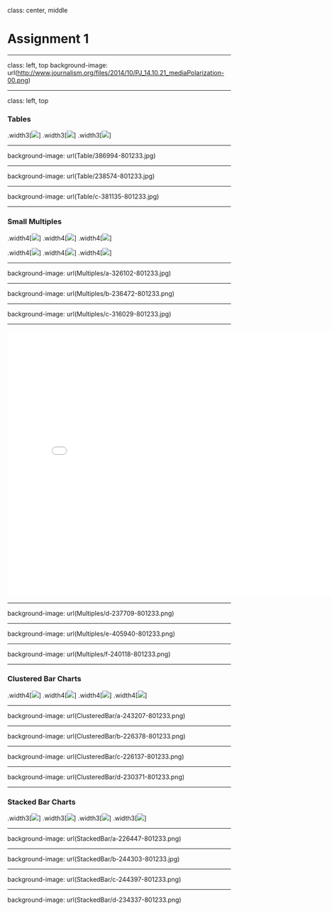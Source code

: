 class: center, middle

# Assignment 1



---
class: left, top
background-image: url(http://www.journalism.org/files/2014/10/PJ_14.10.21_mediaPolarization-00.png)  

---
class: left, top

### Tables
.width3[![](Table/386994-801233.jpg)]
.width3[![](Table/238574-801233.jpg)]
.width3[![](Table/c-381135-801233.jpg)]

---
background-image: url(Table/386994-801233.jpg)

---
background-image: url(Table/238574-801233.jpg)

---
background-image: url(Table/c-381135-801233.jpg)

---
### Small Multiples

.width4[![](Multiples/a-326102-801233.jpg)]
.width4[![](Multiples/b-236472-801233.png)]
.width4[![](Multiples/c-316029-801233.jpg)]  

.width4[![](Multiples/d-237709-801233.png)]
.width4[![](Multiples/e-405940-801233.png)]
.width4[![](Multiples/f-240118-801233.png)]

---
background-image: url(Multiples/a-326102-801233.jpg)

---
background-image: url(Multiples/b-236472-801233.png)

---
background-image: url(Multiples/c-316029-801233.jpg)

---
<embed width="800" height="600" src="text/226137-801233 - Gerda Mostonaite.txt">

---
background-image: url(Multiples/d-237709-801233.png)

---
background-image: url(Multiples/e-405940-801233.png)

---
background-image: url(Multiples/f-240118-801233.png)


---
### Clustered Bar Charts

.width4[![](ClusteredBar/a-243207-801233.png)].width4[![](ClusteredBar/b-226378-801233.png)].width4[![](ClusteredBar/c-226137-801233.png)]
.width4[![](ClusteredBar/d-230371-801233.png)]

---
background-image: url(ClusteredBar/a-243207-801233.png)

---
background-image: url(ClusteredBar/b-226378-801233.png)

---
background-image: url(ClusteredBar/c-226137-801233.png)

---
background-image: url(ClusteredBar/d-230371-801233.png)

---
### Stacked Bar Charts

.width3[![](StackedBar/a-226447-801233.png)].width3[![](StackedBar/b-244303-801233.jpg)].width3[![](StackedBar/c-244397-801233.png)]
.width3[![](StackedBar/d-234337-801233.png)]

---
background-image: url(StackedBar/a-226447-801233.png)

---
background-image: url(StackedBar/b-244303-801233.jpg)

---
background-image: url(StackedBar/c-244397-801233.png)

---
background-image: url(StackedBar/d-234337-801233.png)

